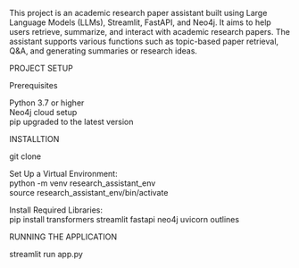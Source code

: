 This project is an academic research paper assistant built using Large Language Models (LLMs), Streamlit, FastAPI, and Neo4j. 
It aims to help users retrieve, summarize, and interact with academic research papers. 
The assistant supports various functions such as topic-based paper retrieval, Q&A, and generating summaries or research ideas.

PROJECT SETUP

Prerequisites

Python 3.7 or higher                                                                                                                                                                       
Neo4j cloud setup                                                                                                                                                                          
pip upgraded to the latest version 

INSTALLTION

git clone <repository-url>

Set Up a Virtual Environment:                                                                                                                                                              
python -m venv research_assistant_env                                                                                                                                                      
source research_assistant_env/bin/activate  

Install Required Libraries:                                                                                                                                                                
pip install transformers streamlit fastapi neo4j uvicorn outlines

RUNNING THE APPLICATION

streamlit run app.py



